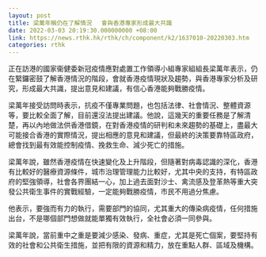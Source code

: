```yaml
---
layout: post
title: 梁萬年稱仍在了解情況　 會與香港專家形成最大共識
date: 2022-03-03 20:19:30.000000000 +08:00
link: https://news.rthk.hk/rthk/ch/component/k2/1637010-20220303.htm
categories: rthk
---
```


正在訪港的國家衞健委新冠疫情應對處置工作領導小組專家組組長梁萬年表示，仍在緊鑼密鼓了解香港情況的階段，會就香港疫情現狀及趨勢，與香港專家分析及研究，形成最大共識，提出意見和建議，有信心香港能夠戰勝疫情。

梁萬年接受訪問時表示，抗疫不僅專業問題，也包括法律、社會情況、整體資源等，要比較全面了解，目前還沒法提出建議。他說，這幾天的重要任務是了解清楚，再以內地做法供香港借鏡，在對香港疫情的研判和未來趨勢的基礎上，盡最大可能接合香港的實際情況，提出相應的意見和建議，但最終的決策要靠特區政府，總會找到最有效能控制疫情、挽救生命、減少死亡的措施。

梁萬年說，雖然香港疫情在快速變化及上升階段，但隨著對病毒認識的深化，香港有比較好的醫療資源條件，城市治理管理能力比較好，尤其中央的支持，有特區政府的堅強領導，社會各界團結一心，加上過去面對沙士、禽流感及登革熱等重大突發公共衛生事件的實戰經驗，一定能夠戰勝疫情，市民不用過分焦慮。

他表示，要強而有力的執行，需要部門的協同，尤其重大的傳染病疫情，任何措施出台，不是哪個部門想做就能單獨有效執行，全社會必須一同參與。

梁萬年說，當前重中之重是要減少感染、發病、重症，尤其是死亡個案，要堅持有效的社會和公共衛生措施，並把有限的資源和精力，放在重點人群、區域及機構。
